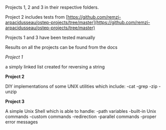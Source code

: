 Projects 1, 2 and 3 in their respective folders.

Project 2 includes tests from [https://github.com/remzi-arpacidusseau/ostep-projects/tree/master](https://github.com/remzi-arpacidusseau/ostep-projects/tree/master)

Projects 1 and 3 have been tested manually

Results on all the projects can be found from the docs



*Project 1*

a simply linked list created for reversing a string

**Project 2**

DIY implementations of some UNIX utilities which include:
 -cat
 -grep
 -zip
 -unzip

**Project 3**

A simple Unix Shell which is able to handle:
  -path variables
  -built-in Unix commands
  -custom commands
  -redirection
  -parallel commands
  -proper error messages

